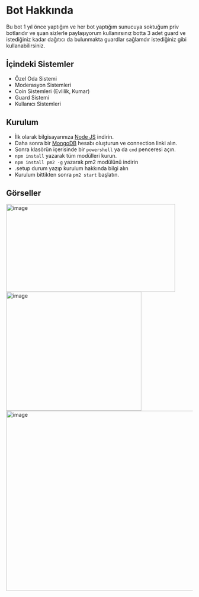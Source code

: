 # Bot Hakkında

Bu bot 1 yıl önce yaptığım ve her bot yaptığım sunucuya soktuğum priv botlarıdır ve şuan sizlerle paylaşıyorum kullanırsınız botta 3 adet guard ve istediğiniz kadar dağıtıcı da bulunmakta guardlar sağlamdır istediğiniz gibi kullanabilirsiniz.

## İçindeki Sistemler
- Özel Oda Sistemi
- Moderasyon Sistemleri
- Coin Sistemleri (Evlilik, Kumar)
- Guard Sistemi
- Kullanıcı Sistemleri

## Kurulum

* İlk olarak bilgisayarınıza [Node JS](https://nodejs.org/en/) indirin.
* Daha sonra bir [MongoDB](http://mongodb.com) hesabı oluşturun ve connection linki alın.
* Sonra klasörün içerisinde bir `powershell` ya da `cmd` penceresi açın.
* ```npm install``` yazarak tüm modülleri kurun.
* ```npm install pm2 -g``` yazarak pm2 modülünü indirin
* .setup durum yazıp kurulum hakkında bilgi alın
* Kurulum bittikten sonra ```pm2 start``` başlatın.

## Görseller
<img width="456" height="237" alt="image" src="https://github.com/user-attachments/assets/448ab2a3-283e-4c07-9f88-1836f7f06b84"/>
<img width="365" height="321" alt="image" src="https://github.com/user-attachments/assets/5ce74748-eb18-49af-ae96-e3b620e148ee"/>
<img width="590" height="486" alt="image" src="https://github.com/user-attachments/assets/6941cebe-33a9-4ac7-b1bd-b6630ed167ac"/>
